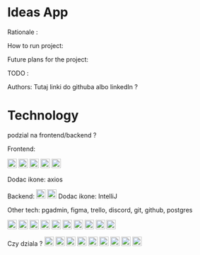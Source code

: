 # Ideas App 

Rationale : 

How to run project: 

Future plans for the project: 

TODO : 

Authors: Tutaj linki do githuba albo linkedIn ?

# Technology
podzial na frontend/backend ?

Frontend:

<a href="https://code.visualstudio.com/" title="Visual Studio Code"><img src="https://github.com/get-icon/geticon/raw/master/icons/visual-studio-code.svg" alt="Visual Studio Code" width="21px" height="21px"></a>
<a href="https://reactjs.org/" title="React"><img src="https://github.com/get-icon/geticon/raw/master/icons/react.svg" alt="React" width="21px" height="21px"></a>
<a href="https://www.typescriptlang.org/" title="Typescript"><img src="https://github.com/get-icon/geticon/raw/master/icons/typescript-icon.svg" alt="Typescript" width="21px" height="21px"></a>
<a href="https://material-ui.com/" title="Material UI"><img src="https://github.com/get-icon/geticon/raw/master/icons/material-ui.svg" alt="Material UI" width="21px" height="21px"></a>
<a href="https://prettier.io/" title="Prettier"><img src="https://github.com/get-icon/geticon/raw/master/icons/prettier.svg" alt="Prettier" width="21px" height="21px"></a>

Dodac ikone: axios

Backend:
<a href="https://www.java.com/" title="Java"><img src="https://github.com/get-icon/geticon/raw/master/icons/java.svg" alt="Java" width="21px" height="21px"></a>
<a href="https://spring.io/" title="Spring"><img src="https://github.com/get-icon/geticon/raw/master/icons/spring.svg" alt="Spring" width="21px" height="21px"></a>
Dodac ikone: IntelliJ


Other tech:
pgadmin, figma, trello, discord, git, github, postgres


<a href="https://developer.mozilla.org/en-US/docs/Web/JavaScript" title="JavaScript"><img src="https://github.com/get-icon/geticon/raw/master/icons/javascript.svg" alt="JavaScript" width="21px" height="21px"></a>
<a href="https://tc39.es/ecma262/" title="ECMAScript 6"><img src="https://github.com/get-icon/geticon/raw/master/icons/es6.svg" alt="ECMAScript 6" width="21px" height="21px"></a>
<a href="https://www.w3.org/TR/CSS/" title="CSS3"><img src="https://github.com/get-icon/geticon/raw/master/icons/css-3.svg" alt="CSS3" width="21px" height="21px"></a>
<a href="https://www.w3.org/TR/html5/" title="HTML5"><img src="https://github.com/get-icon/geticon/raw/master/icons/html-5.svg" alt="HTML5" width="21px" height="21px"></a>
<a href="https://nodejs.org/" title="Node.js"><img src="https://github.com/get-icon/geticon/raw/master/icons/nodejs-icon.svg" alt="Node.js" width="21px" height="21px"></a>
<a href="https://www.postgresql.org/" title="PostgreSQL"><img src="https://github.com/get-icon/geticon/raw/master/icons/postgresql.svg" alt="PostgreSQL" width="21px" height="21px"></a>
<a href="https://git-scm.com/" title="Git"><img src="https://github.com/get-icon/geticon/raw/master/icons/git-icon.svg" alt="Git" width="21px" height="21px"></a>
<a href="https://www.npmjs.com/" title="npm"><img src="https://github.com/get-icon/geticon/raw/master/icons/npm.svg" alt="npm" width="21px" height="21px"></a>
<a href="https://www.docker.com/" title="docker"><img src="https://github.com/get-icon/geticon/raw/master/icons/docker-icon.svg" alt="docker" width="21px" height="21px"></a>
<a href="https://www.postgresql.org/" title="PostgreSQL"><img src="https://github.com/get-icon/geticon/raw/master/icons/postgresql.svg" alt="PostgreSQL" width="21px" height="21px"></a>

Czy dziala ?
<a title="IntelliJ"><img src="https://github.com/get-icon/geticon/raw/master/icons/intellij-idea.svg" alt="IntelliJ" width="21px" height="21px"></a>
<img src="https://github.com/get-icon/geticon/raw/master/icons/discord-logo.svg" alt="Discord" width="21px" height="21px">
<img src="https://github.com/get-icon/geticon/raw/master/icons/discord.svg" alt="TEST" width="21px" height="21px">
<img src="https://github.com/get-icon/geticon/raw/master/icons/figma.svg" alt="TEST" width="21px" height="21px">
<img src="https://github.com/get-icon/geticon/raw/master/icons/github-icon.svg" alt="TEST" width="21px" height="21px">
<img src="https://github.com/get-icon/geticon/raw/master/icons/github-octocat.svg" alt="TEST" width="21px" height="21px">
<img src="https://github.com/get-icon/geticon/raw/master/icons/github.svg" alt="TEST" width="21px" height="21px">
<img src="https://github.com/get-icon/geticon/raw/master/icons/discord-logo.svg" alt="TEST" width="21px" height="21px">
<img src="https://github.com/get-icon/geticon/raw/master/icons/discord.svg" alt="TEST" width="21px" height="21px">